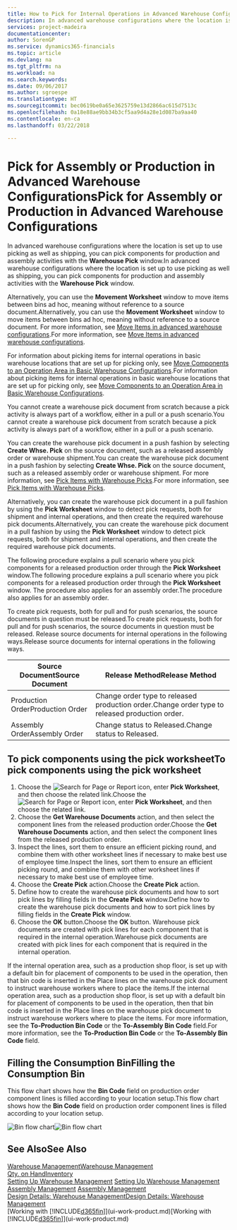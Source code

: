 ```yaml
---
title: How to Pick for Internal Operations in Advanced Warehouse Configurations | Microsoft Docs
description: In advanced warehouse configurations where the location is set up to use picking as well as shipping, you can pick components for production and assembly activities with the **Warehouse Pick** window.
services: project-madeira
documentationcenter: 
author: SorenGP
ms.service: dynamics365-financials
ms.topic: article
ms.devlang: na
ms.tgt_pltfrm: na
ms.workload: na
ms.search.keywords: 
ms.date: 09/06/2017
ms.author: sgroespe
ms.translationtype: HT
ms.sourcegitcommit: bec0619be0a65e3625759e13d2866ac615d7513c
ms.openlocfilehash: 0a18e88ae9bb34b3cf5aa9d4a28e1d087ba9aa40
ms.contentlocale: en-ca
ms.lasthandoff: 03/22/2018

---
```

# <a name="pick-for-assembly-or-production-in-advanced-warehouse-configurations"></a><span data-ttu-id="0f008-103">Pick for Assembly or Production in Advanced Warehouse Configurations</span><span class="sxs-lookup"><span data-stu-id="0f008-103">Pick for Assembly or Production in Advanced Warehouse Configurations</span></span>
<span data-ttu-id="0f008-104">In advanced warehouse configurations where the location is set up to use picking as well as shipping, you can pick components for production and assembly activities with the **Warehouse Pick** window.</span><span class="sxs-lookup"><span data-stu-id="0f008-104">In advanced warehouse configurations where the location is set up to use picking as well as shipping, you can pick components for production and assembly activities with the **Warehouse Pick** window.</span></span>  

<span data-ttu-id="0f008-105">Alternatively, you can use the **Movement Worksheet** window to move items between bins ad hoc, meaning without reference to a source document.</span><span class="sxs-lookup"><span data-stu-id="0f008-105">Alternatively, you can use the **Movement Worksheet** window to move items between bins ad hoc, meaning without reference to a source document.</span></span> <span data-ttu-id="0f008-106">For more information, see [Move Items in advanced warehouse configurations](warehouse-how-to-move-items-in-advanced-warehousing.md).</span><span class="sxs-lookup"><span data-stu-id="0f008-106">For more information, see [Move Items in advanced warehouse configurations](warehouse-how-to-move-items-in-advanced-warehousing.md).</span></span>  

<span data-ttu-id="0f008-107">For information about picking items for internal operations in basic warehouse locations that are set up for picking only, see [Move Components to an Operation Area in Basic Warehouse Configurations](warehouse-how-to-move-components-to-an-operation-area-in-basic-warehousing.md).</span><span class="sxs-lookup"><span data-stu-id="0f008-107">For information about picking items for internal operations in basic warehouse locations that are set up for picking only, see [Move Components to an Operation Area in Basic Warehouse Configurations](warehouse-how-to-move-components-to-an-operation-area-in-basic-warehousing.md).</span></span>  

<span data-ttu-id="0f008-108">You cannot create a warehouse pick document from scratch because a pick activity is always part of a workflow, either in a pull or a push scenario.</span><span class="sxs-lookup"><span data-stu-id="0f008-108">You cannot create a warehouse pick document from scratch because a pick activity is always part of a workflow, either in a pull or a push scenario.</span></span>  

<span data-ttu-id="0f008-109">You can create the warehouse pick document in a push fashion by selecting **Create Whse. Pick** on the source document, such as a released assembly order or warehouse shipment.</span><span class="sxs-lookup"><span data-stu-id="0f008-109">You can create the warehouse pick document in a push fashion by selecting **Create Whse. Pick** on the source document, such as a released assembly order or warehouse shipment.</span></span> <span data-ttu-id="0f008-110">For more information, see [Pick Items with Warehouse Picks](warehouse-how-to-pick-items-for-warehouse-shipment.md).</span><span class="sxs-lookup"><span data-stu-id="0f008-110">For more information, see [Pick Items with Warehouse Picks](warehouse-how-to-pick-items-for-warehouse-shipment.md).</span></span>  

<span data-ttu-id="0f008-111">Alternatively, you can create the warehouse pick document in a pull fashion by using the **Pick Worksheet** window to detect pick requests, both for shipment and internal operations, and then create the required warehouse pick documents.</span><span class="sxs-lookup"><span data-stu-id="0f008-111">Alternatively, you can create the warehouse pick document in a pull fashion by using the **Pick Worksheet** window to detect pick requests, both for shipment and internal operations, and then create the required warehouse pick documents.</span></span>  

<span data-ttu-id="0f008-112">The following procedure explains a pull scenario where you pick components for a released production order through the **Pick Worksheet** window.</span><span class="sxs-lookup"><span data-stu-id="0f008-112">The following procedure explains a pull scenario where you pick components for a released production order through the **Pick Worksheet** window.</span></span> <span data-ttu-id="0f008-113">The procedure also applies for an assembly order.</span><span class="sxs-lookup"><span data-stu-id="0f008-113">The procedure also applies for an assembly order.</span></span>  

<span data-ttu-id="0f008-114">To create pick requests, both for pull and for push scenarios, the source documents in question must be released.</span><span class="sxs-lookup"><span data-stu-id="0f008-114">To create pick requests, both for pull and for push scenarios, the source documents in question must be released.</span></span> <span data-ttu-id="0f008-115">Release source documents for internal operations in the following ways.</span><span class="sxs-lookup"><span data-stu-id="0f008-115">Release source documents for internal operations in the following ways.</span></span>  

|<span data-ttu-id="0f008-116">Source Document</span><span class="sxs-lookup"><span data-stu-id="0f008-116">Source Document</span></span>|<span data-ttu-id="0f008-117">Release Method</span><span class="sxs-lookup"><span data-stu-id="0f008-117">Release Method</span></span>|  
|---------------------|--------------------|  
|<span data-ttu-id="0f008-118">Production Order</span><span class="sxs-lookup"><span data-stu-id="0f008-118">Production Order</span></span>|<span data-ttu-id="0f008-119">Change order type to released production order.</span><span class="sxs-lookup"><span data-stu-id="0f008-119">Change order type to released production order.</span></span>|  
|<span data-ttu-id="0f008-120">Assembly Order</span><span class="sxs-lookup"><span data-stu-id="0f008-120">Assembly Order</span></span>|<span data-ttu-id="0f008-121">Change status to Released.</span><span class="sxs-lookup"><span data-stu-id="0f008-121">Change status to Released.</span></span>|  

## <a name="to-pick-components-using-the-pick-worksheet"></a><span data-ttu-id="0f008-122">To pick components using the pick worksheet</span><span class="sxs-lookup"><span data-stu-id="0f008-122">To pick components using the pick worksheet</span></span>  
1.  <span data-ttu-id="0f008-123">Choose the ![Search for Page or Report](media/ui-search/search_small.png "Search for Page or Report icon") icon, enter **Pick Worksheet**, and then choose the related link.</span><span class="sxs-lookup"><span data-stu-id="0f008-123">Choose the ![Search for Page or Report](media/ui-search/search_small.png "Search for Page or Report icon") icon, enter **Pick Worksheet**, and then choose the related link.</span></span>  
2.  <span data-ttu-id="0f008-124">Choose the **Get Warehouse Documents** action, and then select the component lines from the released production order.</span><span class="sxs-lookup"><span data-stu-id="0f008-124">Choose the **Get Warehouse Documents** action, and then select the component lines from the released production order.</span></span>  
3.  <span data-ttu-id="0f008-125">Inspect the lines, sort them to ensure an efficient picking round, and combine them with other worksheet lines if necessary to make best use of employee time.</span><span class="sxs-lookup"><span data-stu-id="0f008-125">Inspect the lines, sort them to ensure an efficient picking round, and combine them with other worksheet lines if necessary to make best use of employee time.</span></span>  
4.  <span data-ttu-id="0f008-126">Choose the **Create Pick** action.</span><span class="sxs-lookup"><span data-stu-id="0f008-126">Choose the **Create Pick** action.</span></span>  
5.  <span data-ttu-id="0f008-127">Define how to create the warehouse pick documents and how to sort pick lines by filling fields in the **Create Pick** window.</span><span class="sxs-lookup"><span data-stu-id="0f008-127">Define how to create the warehouse pick documents and how to sort pick lines by filling fields in the **Create Pick** window.</span></span>  
6.  <span data-ttu-id="0f008-128">Choose the **OK** button.</span><span class="sxs-lookup"><span data-stu-id="0f008-128">Choose the **OK** button.</span></span> <span data-ttu-id="0f008-129">Warehouse pick documents are created with pick lines for each component that is required in the internal operation.</span><span class="sxs-lookup"><span data-stu-id="0f008-129">Warehouse pick documents are created with pick lines for each component that is required in the internal operation.</span></span>  

<span data-ttu-id="0f008-130">If the internal operation area, such as a production shop floor, is set up with a default bin for placement of components to be used in the operation, then that bin code is inserted in the Place lines on the warehouse pick document to instruct warehouse workers where to place the items.</span><span class="sxs-lookup"><span data-stu-id="0f008-130">If the internal operation area, such as a production shop floor, is set up with a default bin for placement of components to be used in the operation, then that bin code is inserted in the Place lines on the warehouse pick document to instruct warehouse workers where to place the items.</span></span> <span data-ttu-id="0f008-131">For more information, see the **To-Production Bin Code** or the **To-Assembly Bin Code** field.</span><span class="sxs-lookup"><span data-stu-id="0f008-131">For more information, see the **To-Production Bin Code** or the **To-Assembly Bin Code** field.</span></span>

## <a name="filling-the-consumption-bin"></a><span data-ttu-id="0f008-132">Filling the Consumption Bin</span><span class="sxs-lookup"><span data-stu-id="0f008-132">Filling the Consumption Bin</span></span>
<span data-ttu-id="0f008-133">This flow chart shows how the **Bin Code** field on production order component lines is filled according to your location setup.</span><span class="sxs-lookup"><span data-stu-id="0f008-133">This flow chart shows how the **Bin Code** field on production order component lines is filled according to your location setup.</span></span>

<span data-ttu-id="0f008-134">![Bin flow chart](media/binflow.png "BinFlow")</span><span class="sxs-lookup"><span data-stu-id="0f008-134">![Bin flow chart](media/binflow.png "BinFlow")</span></span>  

## <a name="see-also"></a><span data-ttu-id="0f008-135">See Also</span><span class="sxs-lookup"><span data-stu-id="0f008-135">See Also</span></span>
[<span data-ttu-id="0f008-136">Warehouse Management</span><span class="sxs-lookup"><span data-stu-id="0f008-136">Warehouse Management</span></span>](warehouse-manage-warehouse.md)  
[<span data-ttu-id="0f008-137">Qty. on Hand</span><span class="sxs-lookup"><span data-stu-id="0f008-137">Inventory</span></span>](inventory-manage-inventory.md)  
<span data-ttu-id="0f008-138">[Setting Up Warehouse Management](warehouse-setup-warehouse.md)   </span><span class="sxs-lookup"><span data-stu-id="0f008-138">[Setting Up Warehouse Management](warehouse-setup-warehouse.md)   </span></span>  
<span data-ttu-id="0f008-139">[Assembly Management](assembly-assemble-items.md)  </span><span class="sxs-lookup"><span data-stu-id="0f008-139">[Assembly Management](assembly-assemble-items.md)  </span></span>  
[<span data-ttu-id="0f008-140">Design Details: Warehouse Management</span><span class="sxs-lookup"><span data-stu-id="0f008-140">Design Details: Warehouse Management</span></span>](design-details-warehouse-management.md)  
<span data-ttu-id="0f008-141">[Working with [!INCLUDE[d365fin](includes/d365fin_md.md)]](ui-work-product.md)</span><span class="sxs-lookup"><span data-stu-id="0f008-141">[Working with [!INCLUDE[d365fin](includes/d365fin_md.md)]](ui-work-product.md)</span></span>

